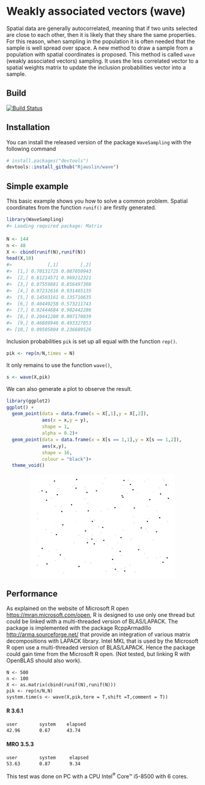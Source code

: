 
<!-- README.md is generated from README.Rmd. Please edit that file -->

# Weakly associated vectors (wave)

Spatial data are generally autocorrelated, meaning that if two units
selected are close to each other, then it is likely that they share the
same properties. For this reason, when sampling in the population it is
often needed that the sample is well spread over space. A new method to
draw a sample from a population with spatial coordinates is proposed.
This method is called `wave` (weakly associated vectors) sampling. It
uses the less correlated vector to a spatial weights matrix to update
the inclusion probabilities vector into a sample.

## Build

[![Build
Status](https://travis-ci.org/RJauslin/WaveSampling.svg?branch=master)](https://travis-ci.org/RJauslin/WaveSampling)

## Installation

You can install the released version of the package `WaveSampling` with
the following command

``` r
# install.packages("devtools")
devtools::install_github("Rjauslin/wave")
```

## Simple example

This basic example shows you how to solve a common problem. Spatial
coordinates from the function `runif()` are firstly generated.

``` r
library(WaveSampling)
#> Loading required package: Matrix

N <- 144
n <- 48
X <- cbind(runif(N),runif(N))
head(X,10)
#>             [,1]        [,2]
#>  [1,] 0.70131725 0.087050943
#>  [2,] 0.81214571 0.969212321
#>  [3,] 0.07559881 0.856497308
#>  [4,] 0.97232616 0.931465135
#>  [5,] 0.14503161 0.135710635
#>  [6,] 0.40449258 0.573211743
#>  [7,] 0.92444684 0.902442286
#>  [8,] 0.20441280 0.007170839
#>  [9,] 0.46889946 0.493327853
#> [10,] 0.09505804 0.236689526
```

Inclusion probabilities `pik` is set up all equal with the function
`rep()`.

``` r
pik <- rep(n/N,times = N)
```

It only remains to use the function `wave()`,

``` r
s <- wave(X,pik)
```

We can also generate a plot to observe the result.

``` r
library(ggplot2)
ggplot() +
  geom_point(data = data.frame(x = X[,1],y = X[,2]),
             aes(x = x,y = y),
             shape = 1,
             alpha = 0.2)+
  geom_point(data = data.frame(x = X[s == 1,1],y = X[s == 1,2]),
             aes(x,y),
             shape = 16,
             colour = "black")+
  theme_void()
```

<img src="man/figures/README-unnamed-chunk-4-1.png" width="75%" style="display: block; margin: auto;" />

## Performance

As explained on the website of Microsoft R open
<https://mran.microsoft.com/open>, R is designed to use only one thread
but could be linked with a multi-threaded version of BLAS/LAPACK. The
package is implemented with the package RcppArmadillo
<http://arma.sourceforge.net/> that provide an integration of various
matrix decompositions with LAPACK library. Intel MKL that is used by the
Microsoft R open use a multi-threaded version of BLAS/LAPACK. Hence the
package could gain time from the Microsoft R open. (Not tested, but
linking R with OpenBLAS should also work).

    N <- 500
    n <- 100
    X <- as.matrix(cbind(runif(N),runif(N)))
    pik <- rep(n/N,N)
    system.time(s <- wave(X,pik,tore = T,shift =T,comment = T))

#### R 3.6.1

    user        system    elapsed 
    42.96       0.67      43.74

#### MRO 3.5.3

    user        system     elapsed 
    53.63       0.87       9.34 

This test was done on PC with a CPU Intel<sup>®</sup> Core™ i5-8500 with
6 cores.
